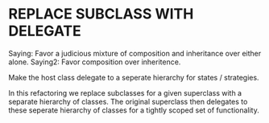 # REPLACE SUBCLASS WITH DELEGATE 

Saying: Favor a judicious mixture of composition and inheritance over either alone.
Saying2: Favor composition over inheritence.

Make the host class delegate to a seperate hierarchy for states / strategies.

In this refactoring we replace subclasses for a given superclass with a separate hierarchy of classes. The original superclass then delegates to these
seperate hierarchy of classes for a tightly scoped set of functionality.

